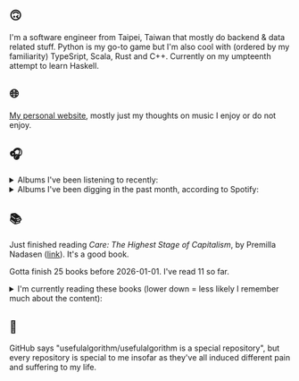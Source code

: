 ## 🙃

I'm a software engineer from Taipei, Taiwan that mostly do backend & data related stuff. Python is my go-to game but I'm also cool with (ordered by my familiarity) TypeSript, Scala, Rust and C++. Currently on my umpteenth attempt to learn Haskell.

## 🌐

[My personal website](https://usefulalgorithm.github.io/), mostly just my thoughts on music I enjoy or do not enjoy.

## 🎧

<details>
<summary>Albums I've been listening to recently:</summary>

- _Let God Sort Em Out_, by Clipse, Pusha T, Malice
- _400_, by Shing02
- _Tranzkript 1_, by Actress
- _Melt My Eyez See Your Future_, by Denzel Curry
- _The Other 2/5ths or: The Absolutely True Diary of a Part-Time Trench Baby!!_, by Ghais Guevara
- _hexed!_, by aya
- _Diamond Eyes_, by Deftones
- _歪曲_, by Shing02

</details>

<details>
<summary>Albums I've been digging in the past month, according to Spotify:</summary>

- _Hymnal_, by Lyra Pramuk
- _Lifetime_, by Erika de Casier
- _Diamond Eyes_, by Deftones
- _こわさについて／窓_, by 電球
- _Tranzkript 1_, by Actress
- _animal body_, by Haisuinonasa
- _Shards_, by Tim Hecker
- _Trax for the Year 3g$$$_, by Kareem
- _勇気_, by betcover!!
- _Let God Sort Em Out_, by Clipse, Pusha T, Malice
- _集合_, by 電球
- _Basictonalvocabulary_, by Surgeon
- _Magic, Alive!_, by McKinley Dixon
- _ZAZEN BOYS III_, by ZAZEN BOYS
- _Landscape from Memory_, by Rival Consoles
- _Frances the Mute_, by The Mars Volta
- _Black Man!_, by Teller Bank$, Wino Willy

</details>

## 📚

Just finished reading _Care: The Highest Stage of Capitalism_, by Premilla Nadasen ([link](https://hardcover.app/books/care-the-highest-stage-of-capitalism)). It's a good book.

Gotta finish 25 books before 2026-01-01. I've read 11 so far.

<details>
<summary>I'm currently reading these books (lower down = less likely I remember much about the content):</summary>

- _Omnicide II_, by Jason Bahbak Mohaghegh ([link](https://hardcover.app/books/omnicide-ii))
- _The Absence of Myth: Writings on Surrealism_, by Georges Bataille, Michael   Richardson ([link](https://hardcover.app/books/the-absence-of-myth-writings-on-surrealism))
- _Genesis and Trace: Derrida Reading Husserl and Heidegger_, by Paola Marrati, Simon Sparks ([link](https://hardcover.app/books/genesis-and-trace))
- _Philosophical Chemistry: Genealogy of a Scientific Field_, by Manuel DeLanda ([link](https://hardcover.app/books/philosophical-chemistry))
- _Political Categories: Thinking Beyond Concepts_, by Michael Marder ([link](https://hardcover.app/books/political-categories))
- _Regeneration_, by Pat Barker ([link](https://hardcover.app/books/regeneration-1991))
- _K-punk_, by Mark Fisher ([link](https://hardcover.app/books/k-punk-2018))
- _A Biography of Ordinary Man: On Authorities and Minorities_, by François Laruelle, Jessie Hock, and friends ([link](https://hardcover.app/books/a-biography-of-ordinary-man))
- _A Short History of Decay_, by Emil M. Cioran, Richard Howard ([link](https://hardcover.app/books/a-short-history-of-decay))
- _Anti-Oedipus_, by Gilles Deleuze, Félix Guattari ([link](https://hardcover.app/books/anti-oedipus))
- _A Thousand Plateaus_, by Gilles Deleuze, Félix Guattari ([link](https://hardcover.app/books/a-thousand-plateaus))

</details>

## 💬

GitHub says "usefulalgorithm/usefulalgorithm is a special repository", but every repository is special to me insofar as they've all induced different pain and suffering to my life.